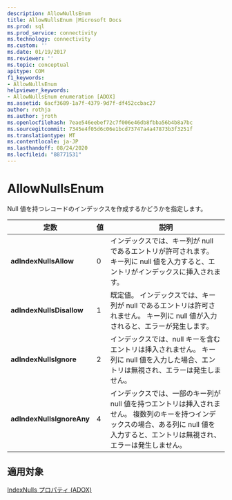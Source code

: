 ```yaml
---
description: AllowNullsEnum
title: AllowNullsEnum |Microsoft Docs
ms.prod: sql
ms.prod_service: connectivity
ms.technology: connectivity
ms.custom: ''
ms.date: 01/19/2017
ms.reviewer: ''
ms.topic: conceptual
apitype: COM
f1_keywords:
- AllowNullsEnum
helpviewer_keywords:
- AllowNullsEnum enumeration [ADOX]
ms.assetid: 6acf3689-1a7f-4379-9d7f-df452ccbac27
author: rothja
ms.author: jroth
ms.openlocfilehash: 7eae546eebef72c7f006e46db8fbba56b4b8a7bc
ms.sourcegitcommit: 7345e4f05d6c06e1bcd73747a4a47873b3f3251f
ms.translationtype: MT
ms.contentlocale: ja-JP
ms.lasthandoff: 08/24/2020
ms.locfileid: "88771531"
---
```

# <a name="allownullsenum"></a>AllowNullsEnum
Null 値を持つレコードのインデックスを作成するかどうかを指定します。  
  
|定数|値|説明|  
|--------------|-----------|-----------------|  
|**adIndexNullsAllow**|0|インデックスでは、キー列が null であるエントリが許可されます。 キー列に null 値を入力すると、エントリがインデックスに挿入されます。|  
|**adIndexNullsDisallow**|1|既定値。 インデックスでは、キー列が null であるエントリは許可されません。 キー列に null 値が入力されると、エラーが発生します。|  
|**adIndexNullsIgnore**|2|インデックスでは、null キーを含むエントリは挿入されません。 キー列に null 値を入力した場合、エントリは無視され、エラーは発生しません。|  
|**adIndexNullsIgnoreAny**|4|インデックスでは、一部のキー列が null 値を持つエントリは挿入されません。 複数列のキーを持つインデックスの場合、ある列に null 値を入力すると、エントリは無視され、エラーは発生しません。|  
  
## <a name="applies-to"></a>適用対象  
 [IndexNulls プロパティ (ADOX)](./indexnulls-property-adox.md)